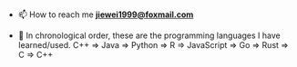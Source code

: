 
- 📫 How to reach me **jiewei1999@foxmail.com**

- 🧊 In chronological order, these are the programming languages I have learned/used. C++ => Java => Python => R => JavaScript => Go => Rust => C => C++

